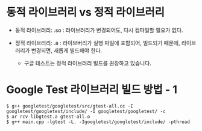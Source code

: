 
# 동적 라이브러리 vs 정적 라이브러리
- 동적 라이브러리: .so
  : 라이브러리가 변경되어도, 다시 컴파일할 필요가 없다.

- 정적 라이브러리: .a
  : 라이브버리가 실행 파일에 포함되어, 빌드되기 때문에, 라이브러리가 변경되면,
    새롭게 빌드해야 한다.
   - 구글 테스트는 정적 라이브러리 빌드를 권장하고 있습니다.


# Google Test 라이브러리 빌드 방법 - 1
```
$ g++ googletest/googletest/src/gtest-all.cc -I googletest/googletest/include/ -I googletest/googletest/ -c
$ ar rcv libgtest.a gtest-all.o
$ g++ main.cpp -lgtest -L. -Igoogletest/googletest/include/ -pthread

```
